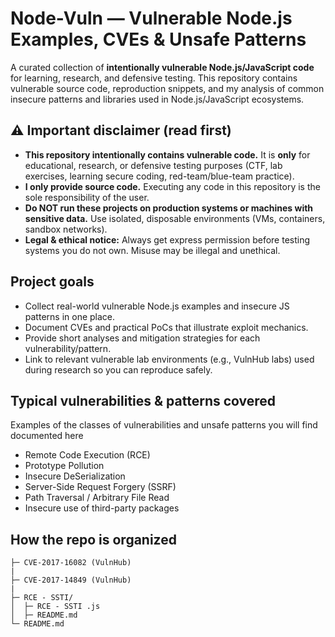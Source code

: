 # Node-Vuln — Vulnerable Node.js Examples, CVEs & Unsafe Patterns

A curated collection of **intentionally vulnerable Node.js/JavaScript code** for learning, research, and defensive testing.
This repository contains vulnerable source code, reproduction snippets, and my analysis of common insecure patterns and libraries used in Node.js/JavaScript ecosystems.


## ⚠️ Important disclaimer (read first)

* **This repository intentionally contains vulnerable code.** It is **only** for educational, research, or defensive testing purposes (CTF, lab exercises, learning secure coding, red-team/blue-team practice).
* **I only provide source code.** Executing any code in this repository is the sole responsibility of the user.
* **Do NOT run these projects on production systems or machines with sensitive data.** Use isolated, disposable environments (VMs, containers, sandbox networks).
* **Legal & ethical notice:** Always get express permission before testing systems you do not own. Misuse may be illegal and unethical.



## Project goals

* Collect real-world vulnerable Node.js examples and insecure JS patterns in one place.
* Document CVEs and practical PoCs that illustrate exploit mechanics.
* Provide short analyses and mitigation strategies for each vulnerability/pattern.
* Link to relevant vulnerable lab environments (e.g., VulnHub labs) used during research so you can reproduce safely.


## Typical vulnerabilities & patterns covered

Examples of the classes of vulnerabilities and unsafe patterns you will find documented here

* Remote Code Execution (RCE) 
* Prototype Pollution
* Insecure DeSerialization
* Server-Side Request Forgery (SSRF)
* Path Traversal / Arbitrary File Read
* Insecure use of third-party packages 


## How the repo is organized

```
├─ CVE-2017-16082 (VulnHub)
|
├─ CVE-2017-14849 (VulnHub)
|
├─ RCE - SSTI/
│  ├─ RCE - SSTI .js
│  ├─ README.md
└─ README.md
```